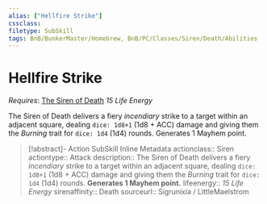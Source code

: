 ```yaml
---
alias: ["Hellfire Strike"]
cssclass: 
filetype: SubSkill
tags: BnB/BunkerMaster/Homebrew, BnB/PC/Classes/Siren/Death/Abilities
---
```

# Hellfire Strike
*Requires*: [The Siren of Death](../The-Siren-of-Death.md)
_15 Life Energy_

The Siren of Death delivers a fiery _incendiary_ strike to a target within an adjacent square, dealing `dice: 1d8+1` (1d8 + ACC) damage and giving them the _Burning_ trait for `dice: 1d4` (1d4) rounds. Generates 1 Mayhem point.

>[!abstract]- Action SubSkill Inline Metadata
> actionclass:: Siren
> actiontype:: Attack
> description:: The Siren of Death delivers a fiery _incendiary_ strike to a target within an adjacent square, dealing `dice: 1d8+1` (1d8 + ACC) damage and giving them the _Burning_ trait for `dice: 1d4` (1d4) rounds. __Generates 1 Mayhem point.__
> lifeenergy:: _15 Life Energy_
> sirenaffinity:: Death
> sourceurl:: Sigrunixia / LittleMaelstrom
